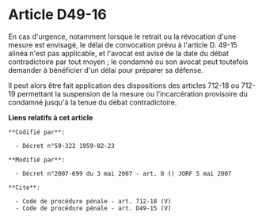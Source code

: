# Article D49-16

En cas d'urgence, notamment lorsque le retrait ou la révocation d'une mesure est envisagé, le délai de convocation prévu à
l'article D. 49-15 alinéa n'est pas applicable, et l'avocat est avisé de la date du débat contradictoire par tout moyen ; le
condamné ou son avocat peut toutefois demander à bénéficier d'un délai pour préparer sa défense. 

Il peut alors être fait application des dispositions des articles 712-18 ou 712-19 permettant la suspension de la mesure ou
l'incarcération provisoire du condamné jusqu'à la tenue du débat contradictoire.

**Liens relatifs à cet article**

	**Codifié par**:

	  - Décret n°59-322 1959-02-23

	**Modifié par**:

	  - Décret n°2007-699 du 3 mai 2007 - art. 8 () JORF 5 mai 2007

	**Cite**:

	  - Code de procédure pénale - art. 712-18 (V)
	  - Code de procédure pénale - art. D49-15 (V)
